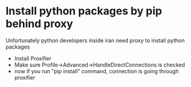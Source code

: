 # Install python packages by pip behind proxy
Unfortunately python developers inside iran need proxy to install python packages

- Install Proxifier
- Make sure Profile->Advanced->HandleDirectConnections is checked
- now if you run "pip install" command, connection is going through proxifier
